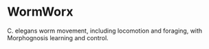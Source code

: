 # WormWorx
C. elegans worm movement, including locomotion and foraging, with Morphognosis learning and control.
